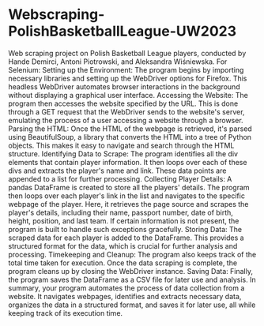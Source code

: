 # Webscraping-PolishBasketballLeague-UW2023
Web scraping project on Polish Basketball League players, conducted by Hande Demirci, Antoni Piotrowski, and Aleksandra Wiśniewska.
For Selenium:
Setting up the Environment: The program begins by importing necessary libraries and setting up the WebDriver options for Firefox. This headless WebDriver automates browser interactions in the background without displaying a graphical user interface.
Accessing the Website: The program then accesses the website specified by the URL. This is done through a GET request that the WebDriver sends to the website's server, emulating the process of a user accessing a website through a browser.
Parsing the HTML: Once the HTML of the webpage is retrieved, it's parsed using BeautifulSoup, a library that converts the HTML into a tree of Python objects. This makes it easy to navigate and search through the HTML structure.
Identifying Data to Scrape: The program identifies all the div elements that contain player information. It then loops over each of these divs and extracts the player's name and link. These data points are appended to a list for further processing.
Collecting Player Details: A pandas DataFrame is created to store all the players' details. The program then loops over each player's link in the list and navigates to the specific webpage of the player. Here, it retrieves the page source and scrapes the player's details, including their name, passport number, date of birth, height, position, and last team. If certain information is not present, the program is built to handle such exceptions gracefully.
Storing Data: The scraped data for each player is added to the DataFrame. This provides a structured format for the data, which is crucial for further analysis and processing.
Timekeeping and Cleanup: The program also keeps track of the total time taken for execution. Once the data scraping is complete, the program cleans up by closing the WebDriver instance.
Saving Data: Finally, the program saves the DataFrame as a CSV file for later use and analysis.
In summary, your program automates the process of data collection from a website. It navigates webpages, identifies and extracts necessary data, organizes the data in a structured format, and saves it for later use, all while keeping track of its execution time.
